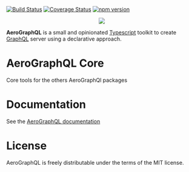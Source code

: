 [![Build Status](https://travis-ci.org/aerographql/packages.svg?branch=master)](https://travis-ci.org/aerographql/packages)
[![Coverage Status](https://coveralls.io/repos/github/aerographql/packages/badge.svg?branch=master)](https://coveralls.io/github/aerographql/packages?branch=master)
[![npm version](https://badge.fury.io/js/aerographql-core.svg)](https://badge.fury.io/js/aerographql-core)

<p align="center">
  <img src="https://aerographql.github.io/documentation/images/logo-full.png">
</p>

**AeroGraphQL** is a small and opinionated [Typescript](https://www.typescriptlang.org/index.html) toolkit to create [GraphQL](http://graphql.org/learn/) server using a declarative approach.

# AeroGraphQL Core

Core tools for the others AeroGraphQl packages

# Documentation

See the [AeroGraphQL documentation](https://aerographql.github.io/documentation/)

# License
AeroGraphQL is freely distributable under the terms of the MIT license.
